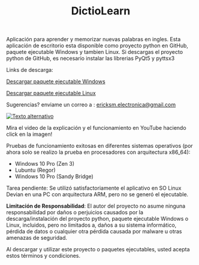 <h1 align="center">DictioLearn</h1>
<br>

Aplicación para aprender y memorizar nuevas palabras en ingles.
Esta aplicación de escritorio esta disponible como proyecto python en GitHub, paquete ejecutable Windows y tambien Linux.
Si descargas el proyecto python de GitHub, es necesario instalar las librerias PyQt5 y pyttsx3

Links de descarga:

[Descargar paquete ejecutable Windows](https://drive.google.com/drive/folders/1ZTKKTHAjcF1A3AZ0wTGcFEpV3H_3GYs0?usp=drive_link)

[Descargar paquete ejecutable Linux](https://1drv.ms/f/c/24f978826b3f3ba0/EnX9HI0xmINIr9O4hMTKoBoBlZEV13bJXvoizb-Xs8-SmA?e=Y8kVio)

Sugerencias? enviame un correo a : ericksm.electronica@gmail.com

[![Texto alternativo](https://img.youtube.com/vi/b3Jpkv-iKt4/maxresdefault.jpg)](https://www.youtube.com/watch?v=xf6562S__Sg)

Mira el video de la explicación y el funcionamiento en YouTube haciendo click en la imagen!

Pruebas de funcionamiento exitosas en diferentes sistemas operativos (por ahora solo se realizo la prueba en procesadores con arquitectura x86_64):
- Windows 10 Pro (Zen 3)
- Lubuntu (Regor)
- Windows 10 Pro (Sandy Bridge)

Tarea pendiente: Se utilizó satisfactoriamente el aplicativo en SO Linux Devian en una PC con arquitectura ARM, pero no se generó el ejecutable.

**Limitación de Responsabilidad**:
El autor del proyecto no asume ninguna responsabilidad por daños o perjuicios causados por la descarga/instalación del proyecto python, paquete ejecutable Windows o Linux, incluidos, pero no limitados a, daños a su sistema informático, pérdida de datos o cualquier otra pérdida causada por malware u otras amenazas de seguridad.

Al descargar y utilizar este proyecto o paquetes ejecutables, usted acepta estos términos y condiciones.
